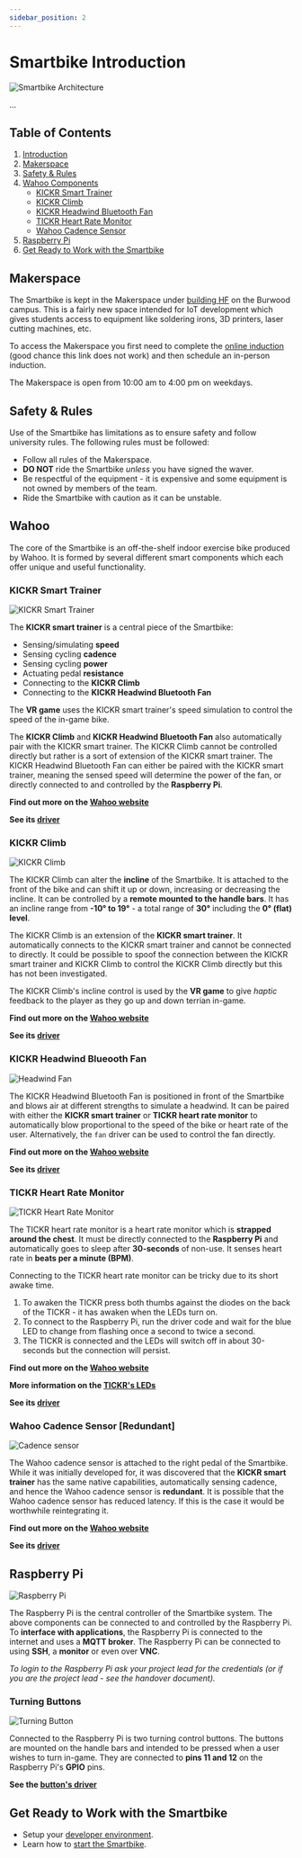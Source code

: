 ```yaml
---
sidebar_position: 2
---
```


# Smartbike Introduction

![Smartbike Architecture](../img/architecture/bike-architecture.png)

...

## Table of Contents
1. [Introduction](#smartbike-introduction)
2. [Makerspace](#makerspace)
3. [Safety & Rules](#safety--rules)
4. [Wahoo Components](#wahoo)
    - [KICKR Smart Trainer](#kickr-smart-trainer)
    - [KICKR Climb](#kickr-climb)
    - [KICKR Headwind Bluetooth Fan](#kickr-headwind-blueooth-fan)
    - [TICKR Heart Rate Monitor](#tickr-heart-rate-monitor)
    - [Wahoo Cadence Sensor](#wahoo-cadence-sensor-redundant)
5. [Raspberry Pi](#raspberry-pi)
6. [Get Ready to Work with the Smartbike](#get-ready-to-work-with-the-smartbike)

## Makerspace

The Smartbike is kept in the Makerspace under [building HF](https://www.deakin.edu.au/__data/assets/pdf_file/0003/817365/burwood-campus-map.pdf) on the Burwood campus. This is a fairly new space intended for IoT development which gives students access to equipment like soldering irons, 3D printers, laser cutting machines, etc. 

To access the Makerspace you first need to complete the [online induction](https://d2l.deakin.edu.au/d2l/home/1381894) (good chance this link does not work) and then schedule an in-person induction.

The Makerspace is open from 10:00 am to 4:00 pm on weekdays.

## Safety & Rules

Use of the Smartbike has limitations as to ensure safety and follow university rules. The following rules must be followed:

- Follow all rules of the Makerspace.
- **DO NOT** ride the Smartbike *unless* you have signed the waver.
- Be respectful of the equipment - it is expensive and some equipment is not owned by members of the team.
- Ride the Smartbike with caution as it can be unstable.

## Wahoo

The core of the Smartbike is an off-the-shelf indoor exercise bike produced by Wahoo. It is formed by several different smart components which each offer unique and useful functionality.

### KICKR Smart Trainer

![KICKR Smart Trainer](../img/smartbike-photos/kickr-left-side.jpg)

The **KICKR smart trainer** is a central piece of the Smartbike:

- Sensing/simulating **speed**
- Sensing cycling **cadence**
- Sensing cycling **power**
- Actuating pedal **resistance**
- Connecting to the **KICKR Climb**
- Connecting to the **KICKR Headwind Bluetooth Fan**

The **VR game** uses the KICKR smart trainer's speed simulation to control the speed of the in-game bike.

The **KICKR Climb** and **KICKR Headwind Bluetooth Fan** also automatically pair with the KICKR smart trainer. The KICKR Climb cannot be controlled directly but rather is a sort of extension of the KICKR smart trainer. The KICKR Headwind Bluetooth Fan can either be paired with the KICKR smart trainer, meaning the sensed speed will determine the power of the fan, or directly connected to and controlled by the **Raspberry Pi**.

**Find out more on the [Wahoo website](https://au.wahoofitness.com/devices/indoor-cycling/bike-trainer-bundles/zwift-bundles/kickr-core-zwift-buy)**

**See its [driver](https://github.com/Redback-Operations/redback-smartbike-iot/blob/main/Drivers/kickr_climb_and_smart_trainer/wahoo_device.py)**

### KICKR Climb

![KICKR Climb](../img/smartbike-photos/kickr-climb.jpg)

The KICKR Climb can alter the **incline** of the Smartbike. It is attached to the front of the bike and can shift it up or down, increasing or decreasing the incline. It can be controlled by a **remote mounted to the handle bars**. It has an incline range from **-10° to 19°** - a total range of **30°** including the **0° (flat) level**.

The KICKR Climb is an extension of the **KICKR smart trainer**. It automatically connects to the KICKR smart trainer and cannot be connected to directly. It could be possible to spoof the connection between the KICKR smart trainer and KICKR Climb to control the KICKR Climb directly but this has not been investigated.

The KICKR Climb's incline control is used by the **VR game** to give *haptic* feedback to the player as they go up and down terrian in-game.

**Find out more on the [Wahoo website](https://au.wahoofitness.com/devices/indoor-cycling/accessories/kickr-climb-buy)**

**See its [driver](https://github.com/Redback-Operations/redback-smartbike-iot/blob/main/Drivers/kickr_climb_and_smart_trainer/wahoo_device.py)**

### KICKR Headwind Blueooth Fan

![Headwind Fan](../img/smartbike-photos/headwind-fan.jpg)

The KICKR Headwind Bluetooth Fan is positioned in front of the Smartbike and blows air at different strengths to simulate a headwind. It can be paired with either the **KICKR smart trainer** or **TICKR heart rate monitor** to automatically blow proportional to the speed of the bike or heart rate of the user. Alternatively, the `fan` driver can be used to control the fan directly.

**Find out more on the [Wahoo website](https://au.wahoofitness.com/devices/indoor-cycling/accessories/kickr-headwind-buy-au)**

**See its [driver](https://github.com/Redback-Operations/redback-smartbike-iot/blob/main/Drivers/fan/fan.py)**

### TICKR Heart Rate Monitor

![TICKR Heart Rate Monitor](../img/smartbike-photos/tickr.jpg)

The TICKR heart rate monitor is a heart rate monitor which is **strapped around the chest**. It must be directly connected to the **Raspberry Pi** and automatically goes to sleep after **30-seconds** of non-use. It senses heart rate in **beats per a minute (BPM)**.

Connecting to the TICKR heart rate monitor can be tricky due to its short awake time. 

1. To awaken the TICKR press both thumbs against the diodes on the back of the TICKR - it has awaken when the LEDs turn on. 
2. To connect to the Raspberry Pi, run the driver code and wait for the blue LED to change from flashing once a second to twice a second.
3. The TICKR is connected and the LEDs will switch off in about 30-seconds but the connection will persist.

**Find out more on the [Wahoo website](https://au.wahoofitness.com/devices/heart-rate-monitors/trackr-heart-rate-buy)**

**More information on the [TICKR's LEDs](https://support.wahoofitness.com/hc/en-us/articles/204281534-What-do-the-TICKR-LEDs-mean)**

**See its [driver](https://github.com/Redback-Operations/redback-smartbike-iot/blob/main/Drivers/heart_rate_sensor/heartrate.py)**

### Wahoo Cadence Sensor [Redundant]

![Cadence sensor](../img/smartbike-photos/cadence-sensor.jpg)

The Wahoo cadence sensor is attached to the right pedal of the Smartbike. While it was initially developed for, it was discovered that the **KICKR smart trainer** has the same native capabilities, automatically sensing cadence, and hence the Wahoo cadence sensor is **redundant**. It is possible that the Wahoo cadence sensor has reduced latency. If this is the case it would be worthwhile reintegrating it.

**Find out more on the [Wahoo website](https://au.wahoofitness.com/devices/bike-sensors/wahoo-rpm-cadence-sensor)**

**See its [driver](https://github.com/Redback-Operations/redback-smartbike-iot/blob/main/Drivers/cadence_sensor/cadence.py)**

## Raspberry Pi

![Raspberry Pi](../img/smartbike-photos/raspberry-pi-attached.jpg)

The Raspberry Pi is the central controller of the Smartbike system. The above components can be connected to and controlled by the Raspberry Pi. To **interface with applications**, the Raspberry Pi is connected to the internet and uses a **MQTT broker**. The Raspberry Pi can be connected to using **SSH**, a **monitor** or even over **VNC**. 

*To login to the Raspberry Pi ask your project lead for the credentials (or if you are the project lead - see the handover document).*

### Turning Buttons

![Turning Button](../img/smartbike-photos/left-button.jpg)

Connected to the Raspberry Pi is two turning control buttons. The buttons are mounted on the handle bars and intended to be pressed when a user wishes to turn in-game. They are connected to **pins 11 and 12** on the Raspberry Pi's **GPIO** pins.

**See the [button's driver](https://github.com/Redback-Operations/redback-smartbike-iot/blob/main/Drivers/button_control/button_control.py)**

## Get Ready to Work with the Smartbike

- Setup your [developer environment](Developer-Environment-Setup.md).
- Learn how to [start the Smartbike](../operation/Starting-Smartbike.md).
